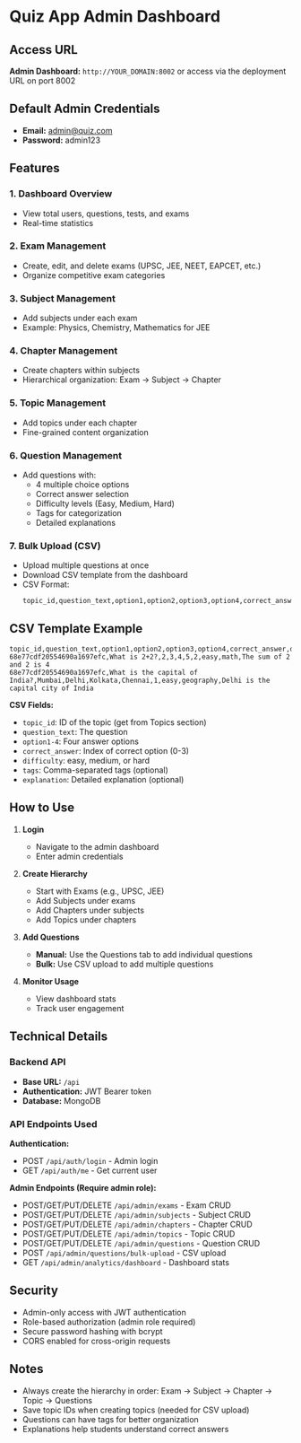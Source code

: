 # Quiz App Admin Dashboard

## Access URL
**Admin Dashboard:** `http://YOUR_DOMAIN:8002` or access via the deployment URL on port 8002

## Default Admin Credentials
- **Email:** admin@quiz.com
- **Password:** admin123

## Features

### 1. Dashboard Overview
- View total users, questions, tests, and exams
- Real-time statistics

### 2. Exam Management
- Create, edit, and delete exams (UPSC, JEE, NEET, EAPCET, etc.)
- Organize competitive exam categories

### 3. Subject Management
- Add subjects under each exam
- Example: Physics, Chemistry, Mathematics for JEE

### 4. Chapter Management
- Create chapters within subjects
- Hierarchical organization: Exam → Subject → Chapter

### 5. Topic Management
- Add topics under each chapter
- Fine-grained content organization

### 6. Question Management
- Add questions with:
  - 4 multiple choice options
  - Correct answer selection
  - Difficulty levels (Easy, Medium, Hard)
  - Tags for categorization
  - Detailed explanations

### 7. Bulk Upload (CSV)
- Upload multiple questions at once
- Download CSV template from the dashboard
- CSV Format:
  ```csv
  topic_id,question_text,option1,option2,option3,option4,correct_answer,difficulty,tags,explanation
  ```

## CSV Template Example

```csv
topic_id,question_text,option1,option2,option3,option4,correct_answer,difficulty,tags,explanation
68e77cdf20554690a1697efc,What is 2+2?,2,3,4,5,2,easy,math,The sum of 2 and 2 is 4
68e77cdf20554690a1697efc,What is the capital of India?,Mumbai,Delhi,Kolkata,Chennai,1,easy,geography,Delhi is the capital city of India
```

**CSV Fields:**
- `topic_id`: ID of the topic (get from Topics section)
- `question_text`: The question
- `option1-4`: Four answer options
- `correct_answer`: Index of correct option (0-3)
- `difficulty`: easy, medium, or hard
- `tags`: Comma-separated tags (optional)
- `explanation`: Detailed explanation (optional)

## How to Use

1. **Login**
   - Navigate to the admin dashboard
   - Enter admin credentials

2. **Create Hierarchy**
   - Start with Exams (e.g., UPSC, JEE)
   - Add Subjects under exams
   - Add Chapters under subjects
   - Add Topics under chapters

3. **Add Questions**
   - **Manual:** Use the Questions tab to add individual questions
   - **Bulk:** Use CSV upload to add multiple questions

4. **Monitor Usage**
   - View dashboard stats
   - Track user engagement

## Technical Details

### Backend API
- **Base URL:** `/api`
- **Authentication:** JWT Bearer token
- **Database:** MongoDB

### API Endpoints Used

**Authentication:**
- POST `/api/auth/login` - Admin login
- GET `/api/auth/me` - Get current user

**Admin Endpoints (Require admin role):**
- POST/GET/PUT/DELETE `/api/admin/exams` - Exam CRUD
- POST/GET/PUT/DELETE `/api/admin/subjects` - Subject CRUD
- POST/GET/PUT/DELETE `/api/admin/chapters` - Chapter CRUD
- POST/GET/PUT/DELETE `/api/admin/topics` - Topic CRUD
- POST/GET/PUT/DELETE `/api/admin/questions` - Question CRUD
- POST `/api/admin/questions/bulk-upload` - CSV upload
- GET `/api/admin/analytics/dashboard` - Dashboard stats

## Security

- Admin-only access with JWT authentication
- Role-based authorization (admin role required)
- Secure password hashing with bcrypt
- CORS enabled for cross-origin requests

## Notes

- Always create the hierarchy in order: Exam → Subject → Chapter → Topic → Questions
- Save topic IDs when creating topics (needed for CSV upload)
- Questions can have tags for better organization
- Explanations help students understand correct answers
